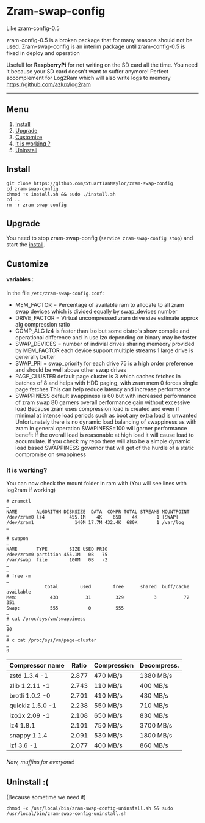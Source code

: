 # Zram-swap-config
Like zram-config-0.5

zram-config-0.5 is a broken package that for many reasons should not be used.
Zram-swap-config is an interim package until zram-config-0.5 is fixed in deploy and operation

Usefull for **RaspberryPi** for not writing on the SD card all the time. You need it because your SD card doesn't want to suffer anymore!
Perfect accomplement for Log2Ram which will also write logs to memory https://github.com/azlux/log2ram

_____
## Menu
1. [Install](#install)
2. [Upgrade](#upgrade)
3. [Customize](#customize)
4. [It is working ?](#it-is-working)
5. [Uninstall](#uninstall-)

## Install

    git clone https://github.com/StuartIanNaylor/zram-swap-config
    cd zram-swap-config
    chmod +x install.sh && sudo ./install.sh
    cd ..
    rm -r zram-swap-config

## Upgrade

You need to stop zram-swap-config (`service zram-swap-config stop`) and start the [install](#install).

## Customize
#### variables :
In the file `/etc/zram-swap-config.conf`:

- MEM_FACTOR = Percentage of available ram to allocate to all zram swap devices which is divided equally by swap_devices number
- DRIVE_FACTOR = Virtual uncompressed zram drive size estimate approx alg compression ratio 
- COMP_ALG lz4 is faster than lzo but some distro's show compile and operational difference and in use lzo depending on binary may be faster
- SWAP_DEVICES = number of indivial drives sharing memeory provided by MEM_FACTOR each device support multiple streams 1 large drive is generally better
- SWAP_PRI = swap_priority for each drive 75 is a high order preference and should be well above other swap drives
- PAGE_CLUSTER default page cluster is 3 which caches fetches in batches of 8 and helps with HDD paging, with zram mem 0 forces single page fetches
This can help reduce latency and increase performance
- SWAPPINESS default swappiness is 60 but with increased performance of zram swap 80 garners overall performance gain without excessive load
Because zram uses compression load is created and even if minimal at intense load periods such as boot any extra load is unwanted
Unfortunately there is no dynamic load balancing of swappiness as with zram in general operation SWAPINESS=100 will garner performance benefit
If the overall load is reasonable at high load it will cause load to accumulate. 
If you check my repo there will also be a simple dynamic load based SWAPPINESS governor that will get of the hurdle of a static compromise on swappiness


### It is working?
You can now check the mount folder in ram with (You will see lines with log2ram if working)
```
# zramctl
…
NAME       ALGORITHM DISKSIZE  DATA  COMPR TOTAL STREAMS MOUNTPOINT
/dev/zram0 lz4         455.1M    4K    65B    4K       1 [SWAP]
/dev/zram1               140M 17.7M 432.4K  680K       1 /var/log
…

# swapon
…
NAME       TYPE        SIZE USED PRIO
/dev/zram0 partition 455.1M   0B   75
/var/swap  file        100M   0B   -2
…
…
# free -m
…
              total        used        free      shared  buff/cache   available
Mem:            433          31         329           3          72         351
Swap:           555           0         555
…
# cat /proc/sys/vm/swappiness
…
80
…
# c cat /proc/sys/vm/page-cluster
…
0
```


| Compressor name	     | Ratio	| Compression | Decompress. |
|------------------------|----------|-------------|-------------|
|zstd 1.3.4 -1	         | 2.877	| 470 MB/s	  | 1380 MB/s   |
|zlib 1.2.11 -1	         | 2.743    | 110 MB/s    | 400 MB/s    |
|brotli 1.0.2 -0	     | 2.701	| 410 MB/s	  | 430 MB/s    |
|quicklz 1.5.0 -1	     | 2.238	| 550 MB/s	  | 710 MB/s    |
|lzo1x 2.09 -1	         | 2.108	| 650 MB/s	  | 830 MB/s    |
|lz4 1.8.1	             | 2.101    | 750 MB/s    | 3700 MB/s   |
|snappy 1.1.4	         | 2.091	| 530 MB/s	  | 1800 MB/s   |
|lzf 3.6 -1	             | 2.077	| 400 MB/s	  | 860 MB/s    |

###### Now, muffins for everyone!


## Uninstall :(
(Because sometime we need it)
```
chmod +x /usr/local/bin/zram-swap-config-uninstall.sh && sudo /usr/local/bin/zram-swap-config-uninstall.sh
```
